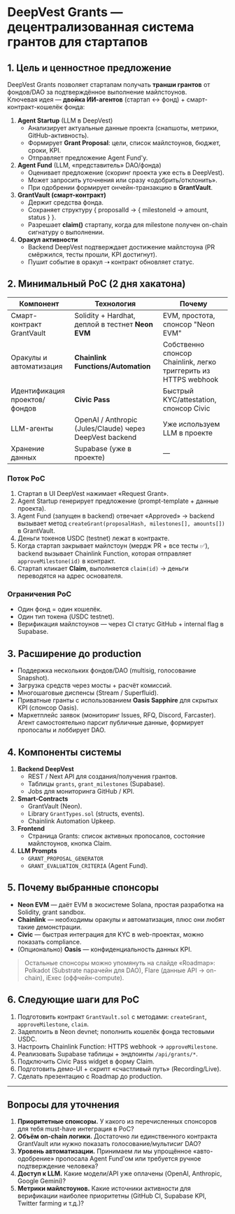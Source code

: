 # DeepVest Grants — децентрализованная система грантов для стартапов

## 1. Цель и ценностное предложение

DeepVest Grants позволяет стартапам получать **транши грантов** от фондов/DAO за подтверждённое выполнение майлстоунов.  
Ключевая идея — **двойка ИИ-агентов** (стартап ↔ фонд) + смарт-контракт-кошелёк фонда:

1. **Agent Startup** (LLM в DeepVest)
   - Анализирует актуальные данные проекта (снапшоты, метрики, GitHub-активность).
   - Формирует **Grant Proposal**: цели, список майлстоунов, бюджет, сроки, KPI.
   - Отправляет предложение Agent Fund'у.
2. **Agent Fund** (LLM, «представитель» DAO/фонда)
   - Оценивает предложение (скоринг проекта уже есть в DeepVest).
   - Может запросить уточнения или сразу «одобрить/отклонить».
   - При одобрении формирует ончейн-транзакцию в **GrantVault**.
3. **GrantVault (смарт-контракт)**
   - Держит средства фонда.
   - Сохраняет структуру { proposalId → { milestoneId → amount, status } }.
   - Разрешает **claim()** стартапу, когда для milestone получен on-chain сигнатуру о выполнении.
4. **Оракул активности**
   - Backend DeepVest подтверждает достижение майлстоуна (PR смёржился, тесты прошли, KPI достигнут).
   - Пушит событие в оракул ⇢ контракт обновляет статус.

## 2. Минимальный PoC (2 дня хакатона)

| Компонент                     | Технология                                               | Почему                                                          |
| ----------------------------- | -------------------------------------------------------- | --------------------------------------------------------------- |
| Смарт-контракт GrantVault     | Solidity + Hardhat, деплой в тестнет **Neon EVM**        | EVM, простота, спонсор "Neon EVM"                               |
| Оракулы и автоматизация       | **Chainlink Functions/Automation**                       | Cобственно спонсор Chainlink, легко триггерить из HTTPS webhook |
| Идентификация проектов/фондов | **Civic Pass**                                           | Быстрый KYC/attestation, спонсор Civic                          |
| LLM-агенты                    | OpenAI / Anthropic (Jules/Claude) через DeepVest backend | Уже используем LLM в проекте                                    |
| Хранение данных               | Supabase (уже в проекте)                                 | —                                                               |

### Поток PoC

1. Стартап в UI DeepVest нажимает «Request Grant».
2. Agent Startup генерирует предложение (prompt-template + данные проекта).
3. Agent Fund (запущен в backend) отвечает «Approved» → backend вызывает метод `createGrant(proposalHash, milestones[], amounts[])` в GrantVault.
4. Деньги токенов USDC (testnet) лежат в контракте.
5. Когда стартап закрывает майлстоун (мердж PR + все тесты ✅), backend вызывает Chainlink Function, которая отправляет `approveMilestone(id)` в контракт.
6. Стартап кликает **Claim**, выполняется `claim(id)` → деньги переводятся на адрес основателя.

### Ограничения PoC

- Один фонд = один кошелёк.
- Один тип токена (USDC testnet).
- Верификация майлстоунов — через CI статус GitHub + internal flag в Supabase.

## 3. Расширение до production

- Поддержка нескольких фондов/DAO (multisig, голосование Snapshot).
- Загрузка средств через мосты + расчёт комиссий.
- Многошаговые диспенсы (Stream / Superfluid).
- Приватные гранты с использованием **Oasis Sapphire** для скрытых KPI (спонсор Oasis).
- Маркетплейс заявок (мониторинг Issues, RFQ, Discord, Farcaster).  
  Агент самостоятельно парсит публичные данные, формирует пропосалы и лоббирует DAO.

## 4. Компоненты системы

1. **Backend DeepVest**
   - REST / Next API для создания/получения грантов.
   - Таблицы `grants`, `grant_milestones` (Supabase).
   - Jobs для мониторинга GitHub / KPI.
2. **Smart-Contracts**
   - GrantVault (Neon).
   - Library `GrantTypes.sol` (structs, events).
   - Chainlink Automation Upkeep.
3. **Frontend**
   - Страница Grants: список активных пропосалов, состояние майлстоунов, кнопка Claim.
4. **LLM Prompts**
   - `GRANT_PROPOSAL_GENERATOR`
   - `GRANT_EVALUATION_CRITERIA` (Agent Fund).

## 5. Почему выбранные спонсоры

- **Neon EVM** — даёт EVM в экосистеме Solana, простая разработка на Solidity, grant sandbox.
- **Chainlink** — необходимы оракулы и автоматизация, плюс они любят такие демонстрации.
- **Civic** — быстрая интеграция для KYC в web-проектах, можно показать compliance.
- (Опционально) **Oasis** — конфиденциальность данных KPI.

> Остальные спонсоры можно упомянуть на слайде «Roadmap»: Polkadot (Substrate парачейн для DAO), Flare (данные API → on-chain), iExec (оффчейн-compute).

## 6. Следующие шаги для PoC

1. Подготовить контракт `GrantVault.sol` с методами: `createGrant`, `approveMilestone`, `claim`.
2. Задеплоить в Neon devnet; пополнить кошелёк фонда тестовыми USDC.
3. Настроить Chainlink Function: HTTPS webhook → `approveMilestone`.
4. Реализовать Supabase таблицы + эндпоинты `/api/grants/*`.
5. Подключить Civic Pass widget в форму Claim.
6. Подготовить демо-UI + скрипт «счастливый путь» (Recording/Live).
7. Сделать презентацию с Roadmap до production.

---

## Вопросы для уточнения

1. **Приоритетные спонсоры.** У какого из перечисленных спонсоров для тебя must-have интеграция в PoC?
2. **Объём on-chain логики.** Достаточно ли единственного контракта GrantVault или нужно показать голосование/мультисиг DAO?
3. **Уровень автоматизации.** Принимаем ли мы упрощённое «авто-одобрение» пропосала Agent Fund'ом или требуется ручное подтверждение человека?
4. **Доступ к LLM.** Какие модели/API уже оплачены (OpenAI, Anthropic, Google Gemini)?
5. **Метрики майлстоунов.** Какие источники активности для верификации наиболее приоритетны (GitHub CI, Supabase KPI, Twitter farming и т.д.)?
